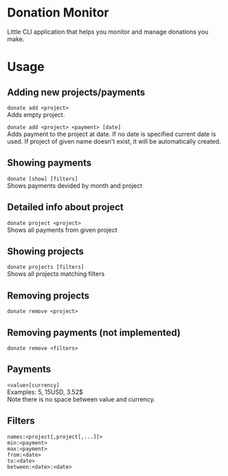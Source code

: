 # Donation Monitor

Little CLI application that helps you monitor and manage donations you make.

# Usage
## Adding new projects/payments
`donate add <project>`  
Adds empty project.

`donate add <project> <payment> [date]`  
Adds payment to the project at date. If no date is specified current date is used. If project of given name doesn't exist, it will be automatically created. 

## Showing payments
`donate [show] [filters]`  
Shows payments devided by month and project

## Detailed info about project
`donate project <project>`  
Shows all payments from given project

## Showing projects
`donate projects [filters]`  
Shows all projects matching filters

## Removing projects
`donate remove <project>`

## Removing payments (not implemented)
`donate remove <filters>`

## Payments
`<value>[currency]`  
Examples: 5, 15USD, 3.52$  
Note there is no space between value and currency.

## Filters
`names:<project[,project[,...]]>`  
`min:<payment>`  
`max:<payment>`  
`from:<date>`  
`to:<date>`  
`between:<date>:<date>`
